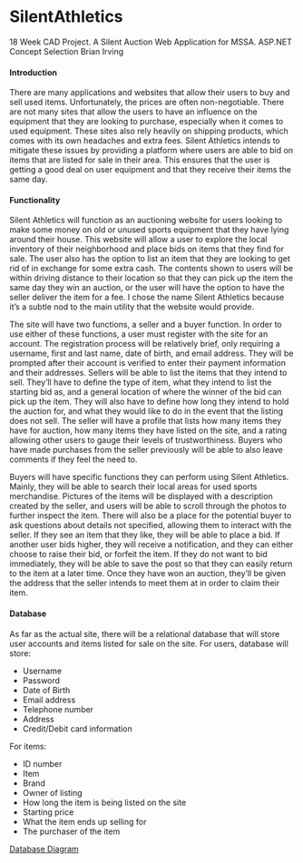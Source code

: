 ﻿# SilentAthletics
18 Week CAD Project. A Silent Auction Web Application for MSSA. ASP.NET
Concept Selection
Brian Irving


#### Introduction

There are many applications and websites that allow their users to buy and sell used items. Unfortunately, the prices are often non-negotiable. There are not many sites that allow the users to have an influence on the equipment that they are looking to purchase, especially when it comes to used equipment. These sites also rely heavily on shipping products, which comes with its own headaches and extra fees. Silent Athletics intends to mitigate these issues by providing a platform where users are able to bid on items that are listed for sale in their area. This ensures that the user is getting a good deal on user equipment and that they receive their items the same day.  	

#### Functionality

Silent Athletics will function as an auctioning website for users looking to make some money on old or unused sports equipment that they have lying around their house. This website will allow a user to explore the local inventory of their neighborhood and place bids on items that they find for sale. The user also has the option to list an item that they are looking to get rid of in exchange for some extra cash. The contents shown to users will be within driving distance to their location so that they can pick up the item the same day they win an auction, or the user will have the option to have the seller deliver the item for a fee. I chose the name Silent Athletics because it’s a subtle nod to the main utility that the website would provide. 

The site will have two functions, a seller and a buyer function. In order to use either of these functions, a user must register with the site for an account. The registration process will be relatively brief, only requiring a username, first and last name, date of birth, and email address. They will be prompted after their account is verified to enter their payment information and their addresses. Sellers will be able to list the items that they intend to sell. They’ll have to define the type of item, what they intend to list the starting bid as, and a general location of where the winner of the bid can pick up the item. They will also have to define how long they intend to hold the auction for, and what they would like to do in the event that the listing does not sell. The seller will have a profile that lists how many items they have for auction, how many items they have listed on the site, and a rating allowing other users to gauge their levels of trustworthiness. Buyers who have made purchases from the seller previously will be able to also leave comments if they feel the need to. 

Buyers will have specific functions they can perform using Silent Athletics. Mainly, they will be able to search their local areas for used sports merchandise. Pictures of the items will be displayed with a description created by the seller, and users will be able to scroll through the photos to further inspect the item. There will also be a place for the potential buyer to ask questions about details not specified, allowing them to interact with the seller. If they see an item that they like, they will be able to place a bid. If another user bids higher, they will receive a notification, and they can either choose to raise their bid, or forfeit the item. If they do not want to bid immediately, they will be able to save the post so that they can easily return to the item at a later time. Once they have won an auction, they’ll be given the address that the seller intends to meet them at in order to claim their item. 
	
#### Database

As far as the actual site, there will be a relational database that will store user accounts and items listed for sale on the site.
For users, database will store:
*	Username
*	Password
*	Date of Birth
*	Email address
*	Telephone number
*	Address 
*	Credit/Debit card information


For items:
*	ID number
*	Item
*	Brand
*	Owner of listing 
*	How long the item is being listed on the site
*	Starting price
*	What the item ends up selling for 
*	The purchaser of the item 

[Database Diagram](Silent%Athletics%Database%Diagram.pdf)
